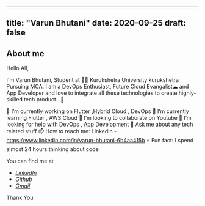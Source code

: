 
---
title: "Varun Bhutani"
date: 2020-09-25
draft: false
---

## About me
Hello All,

I'm Varun Bhutani, Student at 👨‍💻 Kurukshetra University kurukshetra Pursuing MCA. I am a DevOps Enthusiast, Future Cloud Evangalist☁ and App Developer and love to integrate all these technologies to create highly-skilled tech product. .🙏

🔭 I’m currently working on Flutter ,Hybrid Cloud , DevOps
🌱 I’m currently learning Flutter , AWS Cloud
👯 I’m looking to collaborate on Youtube
🤔 I’m looking for help with DevOps , App Development
💬 Ask me about any tech related stuff
📫 How to reach me: Linkedin - https://www.linkedin.com/in/varun-bhutani-6b4aa415b
⚡ Fun fact: I spend almost 24 hours thinking about code

You can find me at

 - [*LinkedIn*](https://www.linkedin.com/in/varunbhutani98/)
 - [*Github*](https://github.com/varunbhutani98)
 - [*Gmail*](mailto:abhigupta9087@gmail.com)

Thank You
